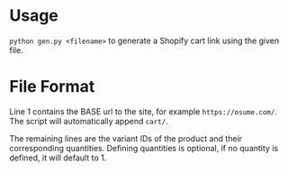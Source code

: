 # Usage

`python gen.py <filename>` to generate a Shopify cart link using the given file.

# File Format

Line 1 contains the BASE url to the site, for example `https://osume.com/`. The script will automatically append `cart/`.

The remaining lines are the variant IDs of the product and their corresponding quantities. Defining quantities is optional, if no quantity is defined, it will default to 1. 